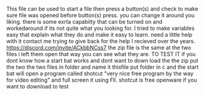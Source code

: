 This file can be used to start a file then press a button(s) 
and check to make sure file was opened before button(s) press.
you can change it around  you liking.
there is some exrta capabilty that can be turned on and workedaround if its not quite what you looking for.
I tried to make variables easy that explain what they do and make it easy to learn.
need a little help with it contact me trying to give back for the help I recieved over the years. 
https://discord.com/invite/ACkbbNCss7
the zip file is the same at the two files  i left them open that way you can see what they are. 
TO TEST IT if you dont know how a start bat works and dont want to down load the the zip put the two the two files in folder and name it thisfile 
put folder in c and the start bat will open a program called shotcut "very nice free program by the way for video editing" and full screen it using Fll. 
shotcut is free openware if you want to download to test

